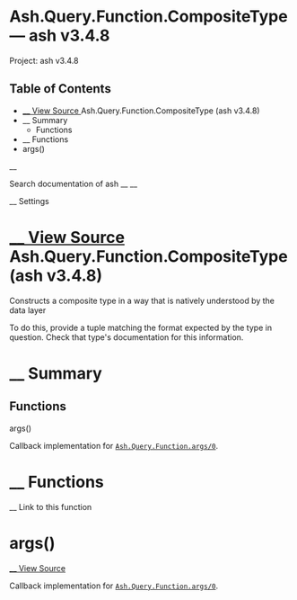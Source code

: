 # Ash.Query.Function.CompositeType — ash v3.4.8

Project: ash v3.4.8

## Table of Contents

- [ __ View Source ](external_link) Ash.Query.Function.CompositeType (ash v3.4.8)
- __ Summary
  - Functions
- __ Functions
- args()

__

Search documentation of ash __ __

__ Settings

#  [ __ View Source ](external_link) Ash.Query.Function.CompositeType (ash v3.4.8)

Constructs a composite type in a way that is natively understood by the data layer

To do this, provide a tuple matching the format expected by the type in question. Check that type's documentation for this information.

#  __ Summary

##  Functions

args()

Callback implementation for [`Ash.Query.Function.args/0`](external_link).

#  __ Functions

__ Link to this function

# args()

[ __ View Source ](external_link)

Callback implementation for [`Ash.Query.Function.args/0`](external_link).
